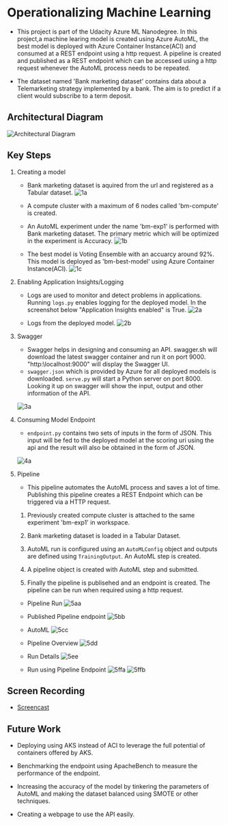# Operationalizing Machine Learning

* This project is part of the Udacity Azure ML Nanodegree. In this project,a machine learing model is created using Azure AutoML, the best model is deployed with Azure Container Instance(ACI) and consumed at a REST endpoint using a http request. A pipeline is created and published as a REST endpoint which can be accessed using a http request whenever the AutoML process needs to be repeated.

* The dataset named 'Bank marketing dataset' contains data about a Telemarketing strategy implemented by a bank. The aim is to predict if a client would subscribe to a term deposit.

## Architectural Diagram

![Architectural Diagram](Images/Architectural%20Diagram.jpg)

## Key Steps
1. Creating a model
    * Bank marketing dataset is aquired from the url and registered as a Tabular dataset.
    ![1a](./Images/1a.png)
    
    * A compute cluster with a maximum of 6 nodes called 'bm-compute' is created.
    * An AutoML experiment under the name 'bm-exp1' is performed with Bank marketing dataset. The primary metric which will be optimized in the experiment is Accuracy.
    ![1b](./Images/1b.png)
    
    * The best model is Voting Ensemble with an accuarcy around 92%. This model is deployed as 'bm-best-model' using Azure Container Instance(ACI).
    ![1c](./Images/1c.png)
 
2. Enabling Application Insights/Logging
    * Logs are used to monitor and detect problems in applications. Running ```logs.py``` enables logging for the deployed model. In the screenshot below "Application Insights enabled" is True.
    ![2a](./Images/2a.png)
    
    * Logs from the deployed model.
    ![2b](./Images/2b.png)
    
3. Swagger
    * Swagger helps in designing and consuming an API. swagger.sh will download the latest swagger container and run it on port 9000. "http:\\localhost:9000" will display the Swagger UI. 
    * `swagger.json` which is provided by Azure for all deployed models is downloaded. `serve.py` will start a Python server on port 8000. Looking it up on swagger will show the input, output and other information of the API.
    
    ![3a](./Images/3a.png)
    
4. Consuming Model Endpoint
    * `endpoint.py` contains two sets of inputs in the form of JSON. This input will be fed to the deployed model at the scoring uri using the api and the result will also be obtained in the form of JSON.
    
    ![4a](./Images/4a.png)
    
5. Pipeline
    * This pipeline automates the AutoML process and saves a lot of time. Publishing this pipeline creates a REST Endpoint which can be triggered via a HTTP request.
    
    1. Previously created compute cluster is attached to the same experiment 'bm-exp1' in workspace.
    
    2. Bank marketing dataset is loaded in a Tabular Dataset.
    
    3. AutoML run is configured using an `AutoMLConfig` object and outputs are defined using `TrainingOutput`. An AutoML step is created.
    
    4. A pipeline object is created with AutoML step and submitted.
    
    5. Finally the pipeline is publisehed and an endpoint is created. The pipeline can be run when required using a http request. 
    
    * Pipeline Run
    ![5aa](./Images/5aa.png)
    
    * Published Pipeline endpoint
    ![5bb](./Images/5bb.png)
    
    * AutoML
    ![5cc](./Images/5cc.png)
    
    * Pipeline Overview
    ![5dd](./Images/5dd.png)
    
    * Run Details
    ![5ee](./Images/5ee.png)
    
    * Run using Pipeline Endpoint
    ![5ffa](./Images/5ffa.png)
    ![5ffb](./Images/5ffb.png)

## Screen Recording
* [Screencast](https://youtu.be/QDYTmJUNqr0)

## Future Work
* Deploying using AKS instead of ACI to leverage the full potential of containers offered by AKS.

* Benchmarking the endpoint using ApacheBench to measure the performance of the endpoint.

* Increasing the accuracy of the model by tinkering the parameters of AutoML and making the dataset balanced using SMOTE or other techniques.

* Creating a webpage to use the API easily.

